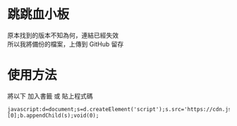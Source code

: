 # 跳跳血小板
原本找到的版本不知為何，連結已經失效 <br>
所以我將備份的檔案，上傳到 GitHub 留存
 
# 使用方法
將以下 加入書籤 或 貼上程式碼
```
javascript:d=document;s=d.createElement('script');s.src='https://cdn.jsdelivr.net/gh/herobrine1346/anone@1.0/flippin_platelet.js';b=d.getElementsByTagName('body')[0];b.appendChild(s);void(0);
```
